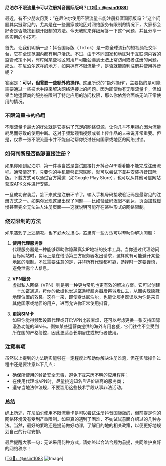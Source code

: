 **尼泊尔不限流量卡可以注册抖音国际版吗？[[TG💪+ @esim1088](https://t.me/s/esim1088)]**

最近，有不少朋友问我：“在尼泊尔使用不限流量卡能注册抖音国际版吗？”这个问题其实挺常见的，尤其是在一些国家或地区对网络服务有限制的情况下，大家都会好奇是否能找到绕开限制的方法。今天我就来详细解答一下这个问题，并且分享一些实用的小技巧。

首先，让我们明确一点：抖音国际版（TikTok）是一款全球流行的短视频社交平台，它在全球范围内都有用户活跃。不过，由于不同国家和地区对于互联网内容的监管政策不同，有时候某些地区的用户可能会遇到无法正常访问或者注册的问题。那么，在尼泊尔这样的地方，如果拥有不限流量卡，是否就能顺利注册并使用抖音呢？

答案是：**可以，但需要一些额外的操作**。这里所说的“额外操作”，主要指的是可能需要通过一些技术手段来解决网络连接上的问题。因为即使你有无限流量卡，但如果当地运营商的服务被限制了特定应用的访问权限，那么你依然会面临无法正常使用的情况。

### 不限流量卡的作用

不限流量卡最大的好处就是它提供了充足的网络资源，让你几乎不用担心因为流量耗尽而导致的使用中断。这对于频繁观看视频或者上传作品的人来说非常重要。但是，仅靠一张不限流量卡并不能自动帮你绕过任何国家或地区的网络封锁。

### 如何判断是否能够直接注册？

如果你刚到尼泊尔，第一件事当然是尝试直接打开抖音APP看看能不能完成注册流程。通常情况下，只要你的手机能够正常联网，就可以尝试下载并安装抖音国际版。下载方式可以通过官方渠道（如Google Play Store），也可以从其他可信网站获取APK文件进行安装。

一旦成功安装后，接下来就是注册环节了。输入手机号码接收验证码是最常见的注册方式之一。如果你发现这里出现了问题——比如验证码迟迟不到达、页面加载缓慢甚至完全无法进入注册页面——这就说明可能存在某种形式的网络限制。

### 绕过限制的方法

如果遇到了上述情况，也不必太过担心，这里有一些方法可以帮助你解决问题：

1. **使用代理服务器**  
   代理服务器是一种能够帮助你隐藏真实IP地址的技术工具。当你通过代理访问目标网站时，实际上是在借助第三方服务器发出请求，这样就有可能避开某些地区的限制。不过需要注意的是，并非所有代理都可靠，选择时一定要谨慎，避免泄露个人信息。

2. **VPN服务**  
   虚拟私人网络（VPN）则是另一种更为常见也更有效的解决方案。它可以创建一个加密通道，将你的数据包发送至远程服务器后再转发出去，从而实现隐藏地理位置的效果。这样一来，即使身处尼泊尔，也能让服务器误以为你是来自其他国家或地区的用户，进而允许你正常使用抖音。

3. **更换SIM卡**  
   如果你觉得频繁设置代理或开启VPN比较麻烦，还可以考虑更换一张支持国际漫游功能的SIM卡。例如某些运营商提供的海外专用套餐，它们往往不会受到所在国的严格管控，因此更适合长期居住或旅行者使用。

### 注意事项

虽然以上提到的方法确实能够在一定程度上帮助你解决注册难题，但在实际操作过程中还是要注意以下几点：

- 确保所使用的设备安全无毒，避免下载来历不明的应用程序；
- 在使用代理或VPN时，尽量挑选知名且评价较高的服务商；
- 遵守当地法律法规，不要滥用这些技术手段从事非法活动。

### 总结

综上所述，在尼泊尔使用不限流量卡是可以尝试注册抖音国际版的，但前提是你的网络环境没有受到严重限制。如果真的遇到了困难，不妨试试前面介绍过的几种办法。当然，最好的策略还是提前做好功课，了解目的地的相关政策，以便更好地规划自己的行程安排。

最后提醒大家一句：无论采用何种方式，请始终以合法合规为前提，共同维护良好的网络秩序！

[[TG💪+ @esim1088](https://t.me/s/esim1088) ![Image](https://i.postimg.cc/4NQfJmqS/Snipaste-2025-05-13-00-14-12.png)]